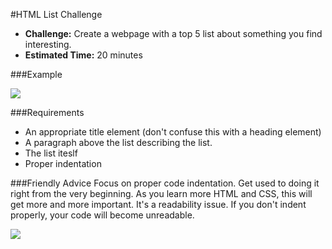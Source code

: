 #HTML List Challenge

* **Challenge:** Create a webpage with a top 5 list about something you find interesting.
* **Estimated Time:** 20 minutes

###Example

![](http://christensenacademy.org/modules/html-basics/challenges/list-challenge.png)

###Requirements
* An appropriate title element (don't confuse this with a heading element)
* A paragraph above the list describing the list.
* The list iteslf
* Proper indentation

###Friendly Advice
Focus on proper code indentation. Get used to doing it right from the very beginning. As you learn more HTML and CSS, this will get more and more important. It's a readability issue. If you don't indent properly, your code will become unreadable.



![](http://christensenacademy.org/img/signature.png)
